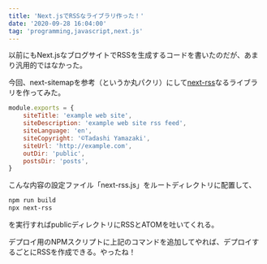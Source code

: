 ```yaml
---
title: 'Next.jsでRSSなライブラリ作った！'
date: '2020-09-28 16:04:00'
tag: 'programming,javascript,next.js'
---
```


以前にもNext.jsなブログサイトでRSSを生成するコードを書いたのだが、あまり汎用的ではなかった。

今回、next-sitemapを参考（というか丸パクリ）にして[next-rss](https://www.npmjs.com/package/next-rss)なるライブラリを作ってみた。

```js
module.exports = {
    siteTitle: 'example web site',
    siteDescription: 'example web site rss feed',
    siteLanguage: 'en',
    siteCopyright: '©Tadashi Yamazaki',
    siteUrl: 'http://example.com',
    outDir: 'public',
    postsDir: 'posts',
}
```

こんな内容の設定ファイル「next-rss.js」をルートディレクトリに配置して、

```sh
npm run build
npx next-rss
```

を実行すればpublicディレクトリにRSSとATOMを吐いてくれる。

デプロイ用のNPMスクリプトに上記のコマンドを追加してやれば、デプロイするごとにRSSを作成できる。やったね！